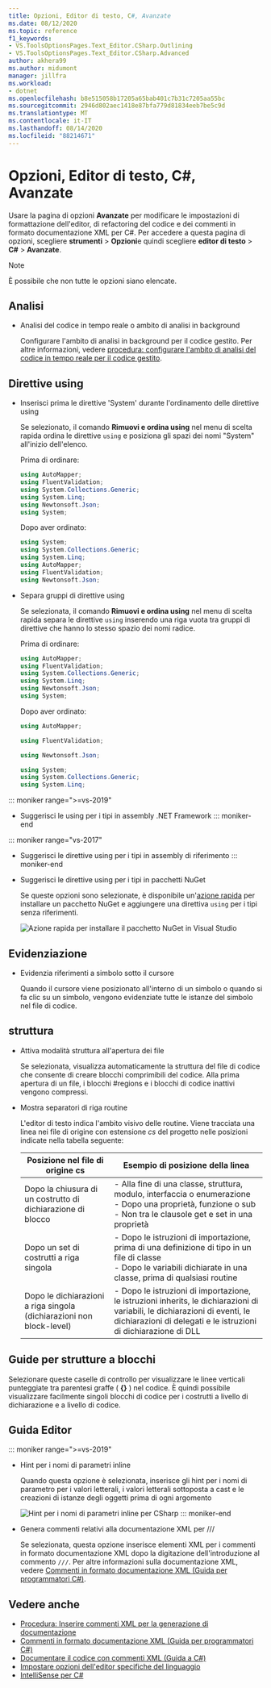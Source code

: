 ```yaml
---
title: Opzioni, Editor di testo, C#, Avanzate
ms.date: 08/12/2020
ms.topic: reference
f1_keywords:
- VS.ToolsOptionsPages.Text_Editor.CSharp.Outlining
- VS.ToolsOptionsPages.Text_Editor.CSharp.Advanced
author: akhera99
ms.author: midumont
manager: jillfra
ms.workload:
- dotnet
ms.openlocfilehash: b8e515058b17205a65bab401c7b31c7205aa55bc
ms.sourcegitcommit: 2946d802aec1418e87bfa779d81834eeb7be5c9d
ms.translationtype: MT
ms.contentlocale: it-IT
ms.lasthandoff: 08/14/2020
ms.locfileid: "88214671"
---
```

# <a name="options-text-editor-c-advanced"></a>Opzioni, Editor di testo, C#, Avanzate

Usare la pagina di opzioni **Avanzate** per modificare le impostazioni di formattazione dell'editor, di refactoring del codice e dei commenti in formato documentazione XML per C#. Per accedere a questa pagina di opzioni, scegliere **strumenti**  >  **Opzioni**e quindi scegliere **editor di testo**  >  **C#**  >  **Avanzate**.

> [!NOTE]
> È possibile che non tutte le opzioni siano elencate.

## <a name="analysis"></a>Analisi

- Analisi del codice in tempo reale o ambito di analisi in background

   Configurare l'ambito di analisi in background per il codice gestito. Per altre informazioni, vedere [procedura: configurare l'ambito di analisi del codice in tempo reale per il codice gestito](../../code-quality/configure-live-code-analysis-scope-managed-code.md).

## <a name="using-directives"></a>Direttive using

- Inserisci prima le direttive 'System' durante l'ordinamento delle direttive using

   Se selezionato, il comando **Rimuovi e ordina using** nel menu di scelta rapida ordina le direttive `using` e posiziona gli spazi dei nomi "System" all'inizio dell'elenco.

   Prima di ordinare:

   ```csharp
   using AutoMapper;
   using FluentValidation;
   using System.Collections.Generic;
   using System.Linq;
   using Newtonsoft.Json;
   using System;
   ```

   Dopo aver ordinato:

   ```csharp
   using System;
   using System.Collections.Generic;
   using System.Linq;
   using AutoMapper;
   using FluentValidation;
   using Newtonsoft.Json;
   ```

- Separa gruppi di direttive using

   Se selezionata, il comando **Rimuovi e ordina using** nel menu di scelta rapida separa le direttive `using` inserendo una riga vuota tra gruppi di direttive che hanno lo stesso spazio dei nomi radice.

   Prima di ordinare:

   ```csharp
   using AutoMapper;
   using FluentValidation;
   using System.Collections.Generic;
   using System.Linq;
   using Newtonsoft.Json;
   using System;
   ```

   Dopo aver ordinato:

   ```csharp
   using AutoMapper;

   using FluentValidation;

   using Newtonsoft.Json;

   using System;
   using System.Collections.Generic;
   using System.Linq;
   ```

::: moniker range=">=vs-2019"                                              
- Suggerisci le using per i tipi in assembly .NET Framework
::: moniker-end
                                         
::: moniker range="vs-2017"                                                
- Suggerisci le direttive using per i tipi in assembly di riferimento
::: moniker-end                                                            

- Suggerisci le direttive using per i tipi in pacchetti NuGet

   Se queste opzioni sono selezionate, è disponibile un'[azione rapida](../quick-actions.md) per installare un pacchetto NuGet e aggiungere una direttiva `using` per i tipi senza riferimenti.

   ![Azione rapida per installare il pacchetto NuGet in Visual Studio](media/nuget-lightbulb.png)

## <a name="highlighting"></a>Evidenziazione

- Evidenzia riferimenti a simbolo sotto il cursore

   Quando il cursore viene posizionato all'interno di un simbolo o quando si fa clic su un simbolo, vengono evidenziate tutte le istanze del simbolo nel file di codice.

## <a name="outlining"></a>struttura

- Attiva modalità struttura all'apertura dei file

   Se selezionata, visualizza automaticamente la struttura del file di codice che consente di creare blocchi comprimibili del codice. Alla prima apertura di un file, i blocchi #regions e i blocchi di codice inattivi vengono compressi.

- Mostra separatori di riga routine

   L'editor di testo indica l'ambito visivo delle routine. Viene tracciata una linea nei file di origine con estensione *cs* del progetto nelle posizioni indicate nella tabella seguente:

   |Posizione nel file di origine cs|Esempio di posizione della linea|
   |---------------------------------|------------------------------|
   |Dopo la chiusura di un costrutto di dichiarazione di blocco|- Alla fine di una classe, struttura, modulo, interfaccia o enumerazione<br />- Dopo una proprietà, funzione o sub<br />- Non tra le clausole get e set in una proprietà|
   |Dopo un set di costrutti a riga singola|- Dopo le istruzioni di importazione, prima di una definizione di tipo in un file di classe<br />- Dopo le variabili dichiarate in una classe, prima di qualsiasi routine|
   |Dopo le dichiarazioni a riga singola (dichiarazioni non block-level)|- Dopo le istruzioni di importazione, le istruzioni inherits, le dichiarazioni di variabili, le dichiarazioni di eventi, le dichiarazioni di delegati e le istruzioni di dichiarazione di DLL|

## <a name="block-structure-guides"></a>Guide per strutture a blocchi

Selezionare queste caselle di controllo per visualizzare le linee verticali punteggiate tra parentesi graffe ( **{}** ) nel codice. È quindi possibile visualizzare facilmente singoli blocchi di codice per i costrutti a livello di dichiarazione e a livello di codice.

## <a name="editor-help"></a>Guida Editor
::: moniker range=">=vs-2019"
- Hint per i nomi di parametri inline 
    
    Quando questa opzione è selezionata, inserisce gli hint per i nomi di parametro per i valori letterali, i valori letterali sottoposta a cast e le creazioni di istanze degli oggetti prima di ogni argomento  
    
    ![Hint per i nomi di parametri inline per CSharp](media/inline-parameter-name-hints-csharp.png)
::: moniker-end
- Genera commenti relativi alla documentazione XML per ///

   Se selezionata, questa opzione inserisce elementi XML per i commenti in formato documentazione XML dopo la digitazione dell'introduzione al commento `///`. Per altre informazioni sulla documentazione XML, vedere [Commenti in formato documentazione XML (Guida per programmatori C#)](/dotnet/csharp/programming-guide/xmldoc/xml-documentation-comments).

## <a name="see-also"></a>Vedere anche

- [Procedura: Inserire commenti XML per la generazione di documentazione](../../ide/reference/generate-xml-documentation-comments.md)
- [Commenti in formato documentazione XML (Guida per programmatori C#)](/dotnet/csharp/programming-guide/xmldoc/xml-documentation-comments)
- [Documentare il codice con commenti XML (Guida a C#)](/dotnet/csharp/codedoc)
- [Impostare opzioni dell'editor specifiche del linguaggio](../../ide/reference/setting-language-specific-editor-options.md)
- [IntelliSense per C#](../../ide/visual-csharp-intellisense.md)
